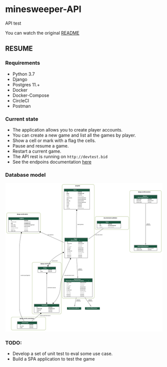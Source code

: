 # minesweeper-API
API test

You can watch the original [README](https://github.com/deviget/minesweeper-API/blob/master/README.md)

## RESUME

### Requirements
- Python 3.7
- Django
- Postgres 11.+
- Docker
- Docker-Compose
- CircleCI
- Postman

### Current state
- The application allows you to create player accounts.
- You can create a new game and list all the games by player.
- Show a cell or mark with a flag the cells.
- Pause and resume a game.
- Restart a current game.
- The API rest is running on `http://devtest.bid`
- See the endpoins documentation [here](https://documenter.getpostman.com/view/110139/S1ZxdWCF)

### Database model
![Models Image](./docs/django_models.svg)

### TODO:
- Develop a set of unit test to eval some use case.
- Build a SPA application to test the game

